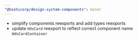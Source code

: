```yaml
---
"@hashicorp/design-system-components": minor
---
```


- simplify components reexports and add types reexports
- update `HdsCard` reexport to reflect correct component name `HdsCardContainer`
